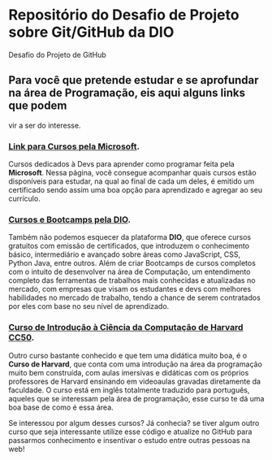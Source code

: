 #  Repositório do Desafio de Projeto sobre Git/GitHub da DIO
Desafio do Projeto de GitHub

## Para você que pretende estudar e se aprofundar na área de **Programação**, eis aqui alguns links que podem
vir a ser do interesse.

### [**Link para Cursos pela Microsoft**](https://docs.microsoft.com/pt-br/learn/browse/).

</em> Cursos dedicados à Devs para aprender como programar feita pela **Microsoft**. Nessa página,
você consegue acompanhar quais cursos estão disponíveis para estudar, na qual ao final de cada um deles,
é emitido um certificado sendo assim uma boa opção para aprendizado e agregar ao seu currículo</em>.

### [**Cursos e Bootcamps pela DIO**](https://web.dio.me/).

</em> Também não podemos esquecer da plataforma **DIO**, que oferece cursos gratuitos com emissão de certificados,
que introduzem o conhecimento básico, intermediário e avançado sobre áreas como JavaScript, CSS, Python Java,
entre outros. Além de criar Bootcamps de cursos completos com o intuito de desenvolver na área de
Computação, um entendimento completo das ferramentas de trabalhos mais conhecidas e atualizadas no mercado,
com empresas que visam os estudantes e devs com melhores habilidades no mercado de trabalho, tendo a chance de
serem contratados por eles com base no seu nível de aprendizado</em>.

### [**Curso de Introdução à Ciência da Computação de Harvard CC50**](https://materiais.napratica.org.br/cc50).

</em> Outro curso bastante conhecido e que tem uma didática muito boa, é o **Curso de Harvard**, que conta com uma
introdução na área da programação muito bem construída, com aulas imersivas e didáticas com os próprios professores
de Harvard ensinando em videoaulas gravadas diretamente da faculdade. O curso está em inglês totalmente traduzido
para português, aqueles que se interessam pela área de programação, esse curso te dá uma boa base de como é essa área</em>.

Se interessou por algum desses cursos? Já conhecia? se tiver algum outro curso que seja interessante utilize esse código
e atualize no GitHub para passarmos conhecimento e insentivar o estudo entre outras pessoas na web!
